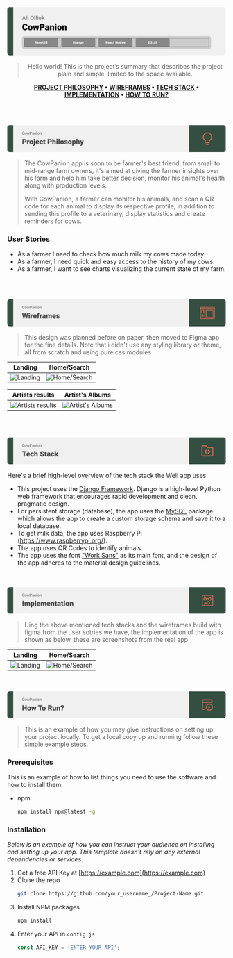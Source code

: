 <img src="./readme/title1.svg"/>

<div align="center">

> Hello world! This is the project’s summary that describes the project plain and simple, limited to the space available. 

**[PROJECT PHILOSOPHY](#) • [WIREFRAMES](#) • [TECH STACK](#) • [IMPLEMENTATION](#) • [HOW TO RUN?](#)**

</div>

<br><br>


<img src="./readme/title2.svg"/>

> The CowPanion app is soon to be farmer's best friend, from small to mid-range farm owners, it's aimed at giving the farmer insights over his farm and help him take better decision, monitor his animal's health along with production levels.
> 
> With CowPanion, a farmer can monitor his animals, and scan a QR code for each animal to display its respective profile, in addition to sending this profile to a veterinary, display statistics and create reminders for cows.

### User Stories
- As a farmer I need to check how much milk my cows made today.
- As a farmer, I need quick and easy access to the history of my cows.
- As a farmer, I want to see charts visualizing the current state of my farm.

<br><br>

<img src="./readme/title3.svg"/>

> This design was planned before on paper, then moved to Figma app for the fine details.
Note that i didn't use any styling library or theme, all from scratch and using pure css modules

| Landing  | Home/Search  |
| -----------------| -----|
| ![Landing]() | ![Home/Search]() |

| Artists results  | Artist's Albums  |
| -----------------| -----|
| ![Artists results]() | ![Artist's Albums]() |


<br><br>

<img src="./readme/title4.svg"/>

Here's a brief high-level overview of the tech stack the Well app uses:

- This project uses the [Django Framework](https://www.djangoproject.com/). Django is a high-level Python web framework that encourages rapid development and clean, pragmatic design.
- For persistent storage (database), the app uses the [MySQL](https://www.mysql.com/) package which allows the app to create a custom storage schema and save it to a local database.
- To get milk data, the app uses Raspberry Pi (https://www.raspberrypi.org/).
- The app uses QR Codes to identify animals.
- The app uses the font ["Work Sans"](https://fonts.google.com/specimen/Work+Sans) as its main font, and the design of the app adheres to the material design guidelines.



<br><br>
<img src="./readme/title5.svg"/>

> Uing the above mentioned tech stacks and the wireframes build with figma from the user sotries we have, the implementation of the app is shown as below, these are screenshots from the real app

| Landing  | Home/Search  |
| -----------------| -----|
| ![Landing]() | ![Home/Search]() |


<br><br>
<img src="./readme/title6.svg"/>


> This is an example of how you may give instructions on setting up your project locally.
To get a local copy up and running follow these simple example steps.

### Prerequisites

This is an example of how to list things you need to use the software and how to install them.
* npm
  ```sh
  npm install npm@latest -g
  ```

### Installation

_Below is an example of how you can instruct your audience on installing and setting up your app. This template doesn't rely on any external dependencies or services._

1. Get a free API Key at [https://example.com](https://example.com)
2. Clone the repo
   ```sh
   git clone https://github.com/your_username_/Project-Name.git
   ```
3. Install NPM packages
   ```sh
   npm install
   ```
4. Enter your API in `config.js`
   ```js
   const API_KEY = 'ENTER YOUR API';
   ```


